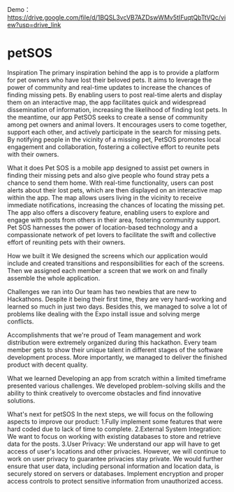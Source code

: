 Demo：
https://drive.google.com/file/d/1BQSL3vcVB7AZDswWMv5tIFuqtQbTtVQc/view?usp=drive_link

# petSOS
Inspiration
The primary inspiration behind the app is to provide a platform for pet owners who have lost their beloved pets. It aims to leverage the power of community and real-time updates to increase the chances of finding missing pets. By enabling users to post real-time alerts and display them on an interactive map, the app facilitates quick and widespread dissemination of information, increasing the likelihood of finding lost pets. In the meantime, our app PetSOS seeks to create a sense of community among pet owners and animal lovers. It encourages users to come together, support each other, and actively participate in the search for missing pets. By notifying people in the vicinity of a missing pet, PetSOS promotes local engagement and collaboration, fostering a collective effort to reunite pets with their owners.

What it does
Pet SOS is a mobile app designed to assist pet owners in finding their missing pets and also give people who found stray pets a chance to send them home. With real-time functionality, users can post alerts about their lost pets, which are then displayed on an interactive map within the app. The map allows users living in the vicinity to receive immediate notifications, increasing the chances of locating the missing pet. The app also offers a discovery feature, enabling users to explore and engage with posts from others in their area, fostering community support. Pet SOS harnesses the power of location-based technology and a compassionate network of pet lovers to facilitate the swift and collective effort of reuniting pets with their owners.

How we built it
We designed the screens which our application would include and created transitions and responsibilities for each of the screens. Then we assigned each member a screen that we work on and finally assemble the whole application.

Challenges we ran into
Our team has two newbies that are new to Hackathons. Despite it being their first time, they are very hard-working and learned so much in just two days. Besides this, we managed to solve a lot of problems like dealing with the Expo install issue and solving merge conflicts.

Accomplishments that we're proud of
Team management and work distribution were extremely organized during this hackathon. Every team member gets to show their unique talent in different stages of the software development process. More importantly, we managed to deliver the finished product with decent quality.

What we learned
Developing an app from scratch within a limited timeframe presented various challenges. We developed problem-solving skills and the ability to think creatively to overcome obstacles and find innovative solutions.

What's next for petSOS
In the next steps, we will focus on the following aspects to improve our product:
1.Fully implement some features that were hard coded due to lack of time to complete.
2.External System Integration: We want to focus on working with existing databases to store and retrieve data for the posts.
3.User Privacy: We understand our app will have to get access of user's locations and other privacies. However, we will continue to work on user privacy to guarantee privacies stay private. We would further ensure that user data, including personal information and location data, is securely stored on servers or databases. Implement encryption and proper access controls to protect sensitive information from unauthorized access.
